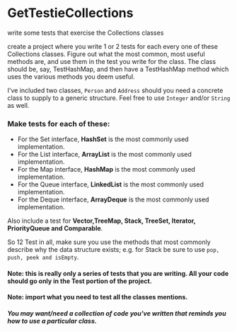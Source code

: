 # GetTestieCollections
write some tests that exercise the Collections classes


create a project where you write 1 or 2 tests for each every one of these Collections classes. Figure out what the most common, most useful methods are, and use them in the test you write for the class.
The class should be, say, TestHashMap, and then have a TestHashMap method which uses the various methods you deem useful.

I've included two classes, `Person` and `Address` should you need a concrete class to supply to a generic structure. Feel free to use `Integer` and/or `String` as well.

### Make tests for each of these:

- For the Set interface, __HashSet__ is the most commonly used implementation.
- For the List interface, __ArrayList__ is the most commonly used implementation.
- For the Map interface, __HashMap__ is the most commonly used implementation.
- For the Queue interface, __LinkedList__ is the most commonly used implementation.
- For the Deque interface, __ArrayDeque__ is the most commonly used implementation.

Also include a test for __Vector,TreeMap, Stack, TreeSet, Iterator, PriorityQueue and Comparable__.

So 12 Test in all, make sure you use the methods that most commonly describe why the data structure exists; e.g. for Stack be sure to use `pop, push, peek and isEmpty`.

#### Note: this is really only a series of tests that you are writing. All your code should go only in the Test portion of the project.

#### Note: import what you need to test all the classes mentions.

##### You may want/need a collection of code you've written that reminds you how to use a particular class.
